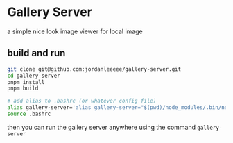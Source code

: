 # Gallery Server

a simple nice look image viewer for local image

## build and run
```bash
git clone git@github.com:jordanleeeee/gallery-server.git
cd gallery-server
pnpm install
pnpm build

# add alias to .bashrc (or whatever config file)
alias gallery-server='alias gallery-server="$(pwd)/node_modules/.bin/next start $(pwd)"' # replace $(pwd) with your current location
source .bashrc
```

then you can run the gallery server anywhere using the command `gallery-server`
